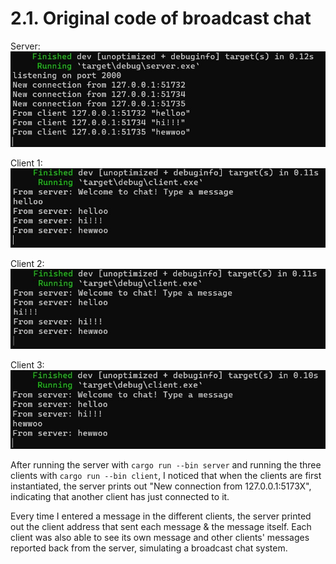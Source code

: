 # 2.1. Original code of broadcast chat
Server:
![Server](img/server.jpg)

Client 1:
![Client1](img/client1.jpg)

Client 2:
![Client2](img/client2.jpg)

Client 3:
![Client3](img/client3.jpg)

After running the server with `cargo run --bin server` and running the three clients with `cargo run --bin client`, I noticed that when the clients are first instantiated, the server prints out "New connection from 127.0.0.1:5173X", indicating that another client has just connected to it. 

Every time I entered a message in the different clients, the server printed out the client address that sent each message & the message itself. Each client was also able to see its own message and other clients' messages reported back from the server, simulating a broadcast chat system.
